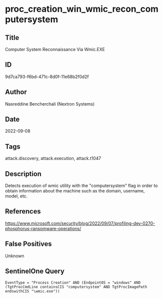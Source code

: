 # proc_creation_win_wmic_recon_computersystem

## Title
Computer System Reconnaissance Via Wmic.EXE

## ID
9d7ca793-f6bd-471c-8d0f-11e68b2f0d2f

## Author
Nasreddine Bencherchali (Nextron Systems)

## Date
2022-09-08

## Tags
attack.discovery, attack.execution, attack.t1047

## Description
Detects execution of wmic utility with the "computersystem" flag in order to obtain information about the machine such as the domain, username, model, etc.

## References
https://www.microsoft.com/security/blog/2022/09/07/profiling-dev-0270-phosphorus-ransomware-operations/

## False Positives
Unknown

## SentinelOne Query
```
EventType = "Process Creation" AND (EndpointOS = "windows" AND (TgtProcCmdLine containsCIS "computersystem" AND TgtProcImagePath endswithCIS "\wmic.exe"))

```